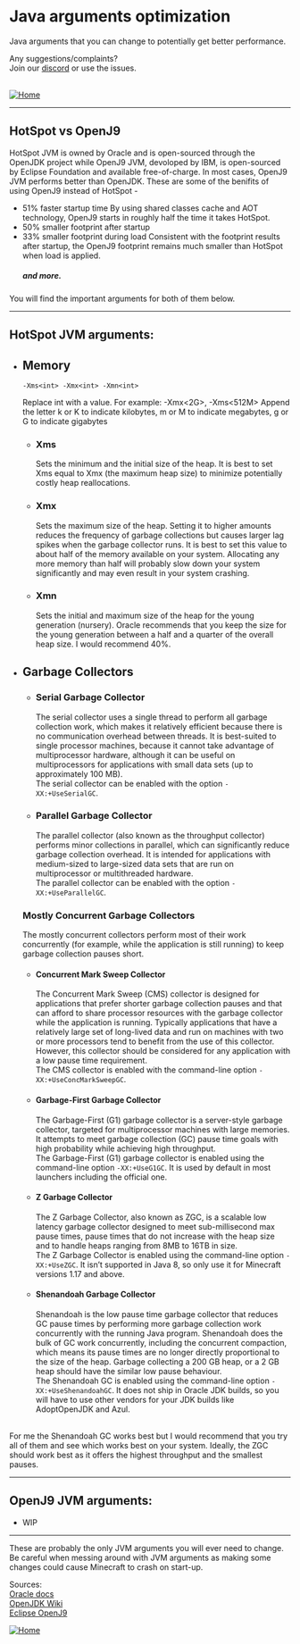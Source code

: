 # Java arguments optimization
Java arguments that you can change to potentially get better performance.

Any suggestions/complaints?<br>
Join our [discord](https://discord.gg/8nzHYhVUQS) or use the issues.<br><br>

[![Home](https://i.imgur.com/zGuelkW.png)](/README.md)

<hr>

## HotSpot vs OpenJ9
HotSpot JVM is owned by Oracle and is open-sourced through the OpenJDK project while OpenJ9 JVM, devoloped by IBM, is open-sourced by Eclipse Foundation and available free-of-charge. In most cases, OpenJ9 JVM performs better than OpenJDK. These are some of the benifits of using OpenJ9 instead of HotSpot -
- 51% faster startup time
    By using shared classes cache and AOT technology, OpenJ9 starts in roughly half the time it takes HotSpot.
- 50% smaller footprint after startup
- 33% smaller footprint during load
    Consistent with the footprint results after startup, the OpenJ9 footprint remains much smaller than HotSpot when load is applied.
    ##### and more. 
You will find the important arguments for both of them below.  

<hr>

## HotSpot JVM arguments:
- ## Memory

    ``` -Xms<int> -Xmx<int> -Xmn<int> ```

    Replace int with a value. For example: -Xmx<2G>, -Xms<512M>
    Append the letter k or K to indicate kilobytes, m or M to indicate megabytes, g or G to indicate gigabytes

    - ### Xms
        Sets the minimum and the initial size of the heap. It is best to set Xms equal to Xmx (the maximum heap size) to minimize potentially costly heap reallocations.

    - ### Xmx
        Sets the maximum size of the heap. Setting it to higher amounts reduces the frequency of garbage collections but causes larger lag spikes when the garbage collector runs. It is best to set this value to about half of the memory available on your system. Allocating any more memory than half will probably slow down your system significantly and may even result in your system crashing.

    - ### Xmn
        Sets the initial and maximum size of the heap for the young generation (nursery). Oracle recommends that you keep the size for the young generation between a half and a quarter of the overall heap size. I would recommend 40%.


- ## Garbage Collectors

    - ### Serial Garbage Collector
        The serial collector uses a single thread to perform all garbage collection work, which makes it relatively efficient because there is no communication overhead between threads. It is best-suited to single processor machines, because it cannot take advantage of multiprocessor hardware, although it can be useful on multiprocessors for applications with small data sets (up to approximately 100 MB). 
        <br> The serial collector can be enabled with the option ```-XX:+UseSerialGC```.

    - ### Parallel Garbage Collector
        The parallel collector (also known as the throughput collector) performs minor collections in parallel, which can significantly reduce garbage collection overhead. It is intended for applications with medium-sized to large-sized data sets that are run on multiprocessor or multithreaded hardware. 
        <br> The parallel collector can be enabled with the option ```-XX:+UseParallelGC```.

    ### Mostly Concurrent Garbage Collectors
    The mostly concurrent collectors perform most of their work concurrently (for example, while the application is still running) to keep garbage collection pauses short.

    - #### Concurrent Mark Sweep Collector
        The Concurrent Mark Sweep (CMS) collector is designed for applications that prefer shorter garbage collection pauses and that can afford to share processor resources with the garbage collector while the application is running. Typically applications that have a relatively large set of long-lived data and run on machines with two or more processors tend to benefit from the use of this collector. However, this collector should be considered for any application with a low pause time requirement. 
        <br> The CMS collector is enabled with the command-line option ```-XX:+UseConcMarkSweepGC```.

    - #### Garbage-First Garbage Collector
        The Garbage-First (G1) garbage collector is a server-style garbage collector, targeted for multiprocessor machines with large memories. It attempts to meet garbage collection (GC) pause time goals with high probability while achieving high throughput.
        <br> The Garbage-First (G1) garbage collector is enabled using the command-line option ```-XX:+UseG1GC```. It is used by default in most launchers including the official one.

    - #### Z Garbage Collector
        The Z Garbage Collector, also known as ZGC, is a scalable low latency garbage collector designed to meet sub-millisecond max pause times, pause times that do not increase with the heap size and to handle heaps ranging from 8MB to 16TB in size.
        <br> The Z Garbage Collector is enabled using the command-line option ```-XX:+UseZGC```. It isn’t supported in Java 8, so only use it for Minecraft versions 1.17 and above.

    - #### Shenandoah Garbage Collector
        Shenandoah is the low pause time garbage collector that reduces GC pause times by performing more garbage collection work concurrently with the running Java program. Shenandoah does the bulk of GC work concurrently, including the concurrent compaction, which means its pause times are no longer directly proportional to the size of the heap. Garbage collecting a 200 GB heap, or a 2 GB heap should have the similar low pause behaviour. 
        <br> The Shenandoah GC is enabled using the command-line option ```-XX:+UseShenandoahGC```. It does not ship in Oracle JDK builds, so you will have to use other vendors for your JDK builds like AdoptOpenJDK and Azul.

<br> For me the Shenandoah GC works best but I would recommend that you try all of them and see which works best on your system. Ideally, the ZGC should work best as it offers the highest throughput and the smallest pauses.

<hr>

## OpenJ9 JVM arguments:
- WIP

<hr>

These are probably the only JVM arguments you will ever need to change. Be careful when messing around with JVM arguments as making some changes could cause Minecraft to crash on start-up.

Sources:
<br> [Oracle docs](https://docs.oracle.com/en/)
<br> [OpenJDK Wiki](https://wiki.openjdk.java.net/)
<br> [Eclipse OpenJ9](https://www.eclipse.org/openj9/docs/)

[![Home](https://i.imgur.com/zGuelkW.png)](/README.md)
